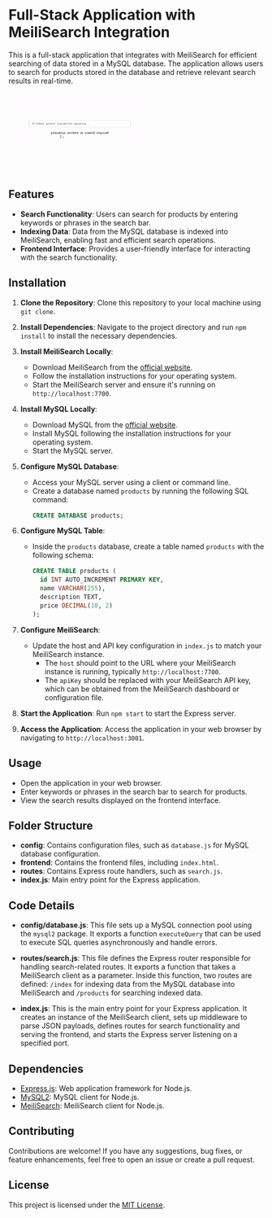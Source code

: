 # Full-Stack Application with MeiliSearch Integration

This is a full-stack application that integrates with MeiliSearch for efficient searching of data stored in a MySQL database. The application allows users to search for products stored in the database and retrieve relevant search results in real-time.

![Demo](demo.gif)
## Features

- **Search Functionality**: Users can search for products by entering keywords or phrases in the search bar.
- **Indexing Data**: Data from the MySQL database is indexed into MeiliSearch, enabling fast and efficient search operations.
- **Frontend Interface**: Provides a user-friendly interface for interacting with the search functionality.

## Installation

1. **Clone the Repository**: Clone this repository to your local machine using `git clone`.

2. **Install Dependencies**: Navigate to the project directory and run `npm install` to install the necessary dependencies.

3. **Install MeiliSearch Locally**:
   - Download MeiliSearch from the [official website](https://docs.meilisearch.com/guides/advanced_guides/installation.html).
   - Follow the installation instructions for your operating system.
   - Start the MeiliSearch server and ensure it's running on `http://localhost:7700`.

4. **Install MySQL Locally**:
   - Download MySQL from the [official website](https://dev.mysql.com/downloads/).
   - Install MySQL following the installation instructions for your operating system.
   - Start the MySQL server.

5. **Configure MySQL Database**:
   - Access your MySQL server using a client or command line.
   - Create a database named `products` by running the following SQL command:
     ```sql
     CREATE DATABASE products;
     ```

6. **Configure MySQL Table**:
   - Inside the `products` database, create a table named `products` with the following schema:
     ```sql
     CREATE TABLE products (
       id INT AUTO_INCREMENT PRIMARY KEY,
       name VARCHAR(255),
       description TEXT,
       price DECIMAL(10, 2)
     );
     ```

7. **Configure MeiliSearch**: 
   - Update the host and API key configuration in `index.js` to match your MeiliSearch instance.
     - The `host` should point to the URL where your MeiliSearch instance is running, typically `http://localhost:7700`.
     - The `apiKey` should be replaced with your MeiliSearch API key, which can be obtained from the MeiliSearch dashboard or configuration file.

8. **Start the Application**: Run `npm start` to start the Express server.

9. **Access the Application**: Access the application in your web browser by navigating to `http://localhost:3001`.

## Usage

- Open the application in your web browser.
- Enter keywords or phrases in the search bar to search for products.
- View the search results displayed on the frontend interface.

## Folder Structure

- **config**: Contains configuration files, such as `database.js` for MySQL database configuration.
- **frontend**: Contains the frontend files, including `index.html`.
- **routes**: Contains Express route handlers, such as `search.js`.
- **index.js**: Main entry point for the Express application.

## Code Details

- **config/database.js**: This file sets up a MySQL connection pool using the `mysql2` package. It exports a function `executeQuery` that can be used to execute SQL queries asynchronously and handle errors.

- **routes/search.js**: This file defines the Express router responsible for handling search-related routes. It exports a function that takes a MeiliSearch client as a parameter. Inside this function, two routes are defined: `/index` for indexing data from the MySQL database into MeiliSearch and `/products` for searching indexed data. 

- **index.js**: This is the main entry point for your Express application. It creates an instance of the MeiliSearch client, sets up middleware to parse JSON payloads, defines routes for search functionality and serving the frontend, and starts the Express server listening on a specified port.

## Dependencies

- [Express.js](https://expressjs.com/): Web application framework for Node.js.
- [MySQL2](https://www.npmjs.com/package/mysql2): MySQL client for Node.js.
- [MeiliSearch](https://www.npmjs.com/package/meilisearch): MeiliSearch client for Node.js.

## Contributing

Contributions are welcome! If you have any suggestions, bug fixes, or feature enhancements, feel free to open an issue or create a pull request.

## License

This project is licensed under the [MIT License](LICENSE).
